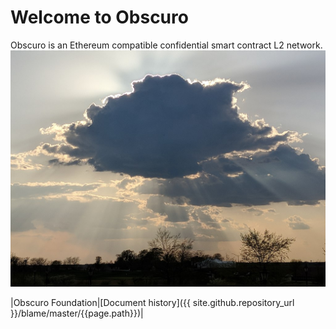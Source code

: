 Welcome to Obscuro
=============================
Obscuro is an Ethereum compatible confidential smart contract L2 network.
![image](assets/images/1024px-Sunrise_Obscured_by_Clouds.jpg)

|Obscuro Foundation|[Document history]({{ site.github.repository_url }}/blame/master/{{page.path}})|
